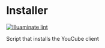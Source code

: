 # Installer

[![Illuaminate lint](https://img.shields.io/github/actions/workflow/status/CC-YouCube/installer/illuaminate-lint.yml?branch=main&label=Illuaminate%20lint&logo=github&style=for-the-badge)](https://github.com/CC-YouCube/installer/actions/workflows/illuaminate-lint.yml)

Script that installs the YouCube client
